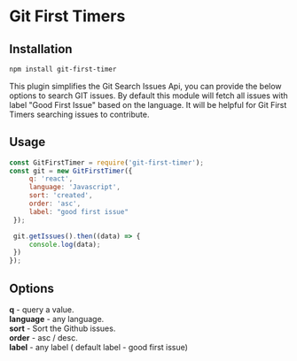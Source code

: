 # Git First Timers


## Installation ##

``` bash
npm install git-first-timer
```

This plugin simplifies the Git Search Issues Api, you can provide the below options to search GIT issues. By default this module will fetch all issues with label "Good First Issue" based on the language. It will be helpful for Git First Timers searching issues to contribute.


## Usage ##

```js
const GitFirstTimer = require('git-first-timer');
const git = new GitFirstTimer({
     q: 'react',
     language: 'Javascript',
     sort: 'created',
     order: 'asc',
     label: "good first issue"
 });

 git.getIssues().then((data) => {
     console.log(data);
 })
});
```

## Options ##

<b>q</b> - query a value.<br />
<b>language</b> - any language.<br />
<b>sort</b> - Sort the Github issues.<br />
<b>order</b> - asc / desc.<br />
<b>label</b> - any label ( default label - good first issue)<br />


